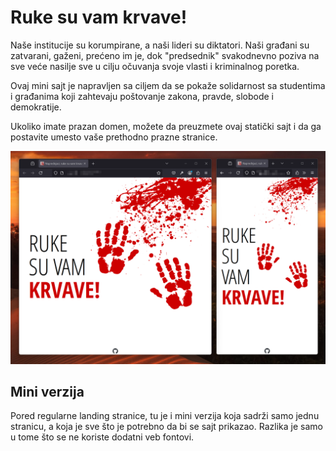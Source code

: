 # Ruke su vam krvave!

Naše institucije su korumpirane, a naši lideri su diktatori. Naši građani su
zatvarani, gaženi, prećeno im je, dok "predsednik" svakodnevno poziva na sve
veće nasilje sve u cilju očuvanja svoje vlasti i kriminalnog poretka.

Ovaj mini sajt je napravljen sa ciljem da se pokaže solidarnost sa studentima i
građanima koji zahtevaju poštovanje zakona, pravde, slobode i demokratije.

Ukoliko imate prazan domen, možete da preuzmete ovaj statički sajt i da ga
postavite umesto vaše prethodno prazne stranice.

![Regularni sajt](./resource/sajt.png)

## Mini verzija
Pored regularne landing stranice, tu je i mini verzija koja sadrži samo jednu
stranicu, a koja je sve što je potrebno da bi se sajt prikazao. Razlika je samo
u tome što se ne koriste dodatni veb fontovi.